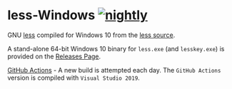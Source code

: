 # less-Windows [![nightly](https://github.com/jftuga/less-Windows/actions/workflows/nightly.yml/badge.svg)](https://github.com/jftuga/less-Windows/actions/workflows/nightly.yml)

GNU [less](https://en.wikipedia.org/wiki/Less_\(Unix\)) compiled for Windows 10 from the [less source](http://greenwoodsoftware.com/less/).

A stand-alone 64-bit Windows 10 binary for `less.exe` (and `lesskey.exe`) is provided on the [Releases Page](https://github.com/jftuga/less-Windows/releases).

[GitHub Actions](https://github.com/jftuga/less-Windows/actions) - A new build is attempted each day. The `GitHub Actions` version is compiled with `Visual Studio 2019`.
